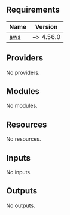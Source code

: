 <!-- BEGIN_TF_DOCS -->
## Requirements

| Name | Version |
|------|---------|
| <a name="requirement_aws"></a> [aws](#requirement\_aws) | ~> 4.56.0 |

## Providers

No providers.

## Modules

No modules.

## Resources

No resources.

## Inputs

No inputs.

## Outputs

No outputs.
<!-- END_TF_DOCS -->
